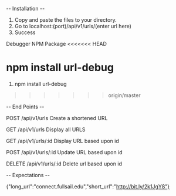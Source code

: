 -- Installation --

1. Copy and paste the files to your directory.
2. Go to localhost:(port)/api/v1/urls/(enter url here)
3. Success

Debugger NPM Package
<<<<<<< HEAD

npm install url-debug
=======
1. npm install url-debug
>>>>>>> origin/master

-- End Points --

POST /api/v1/urls
Create a shortened URL

GET /api/v1/urls
Display all URLS

GET /api/v1/urls/:id
Display URL based upon id

POST /api/v1/urls/:id
Update URL based upon id

DELETE  /api/v1/urls/:id
Delete url based upon id


-- Expectations --

{"long_url":"connect.fullsail.edu","short_url":"http://bit.ly/2k1JgY8"}
